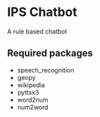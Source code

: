 # IPS Chatbot
A rule based chatbot

## Required packages

- speech_recognition
- geopy
- wikipedia
- pyttsx3
- word2num
- num2word
